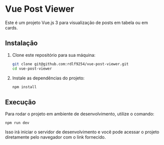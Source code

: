 # Vue Post Viewer

Este é um projeto Vue.js 3 para visualização de posts em tabela ou em cards.

## Instalação

1. Clone este repositório para sua máquina:

   ```bash
   git clone git@github.com:rdlf9254/vue-post-viewer.git
   cd vue-post-viewer

   ```

2. Instale as dependências do projeto:

   ```bash
   npm install
   ```

## Execução

Para rodar o projeto em ambiente de desenvolvimento, utilize o comando:

    npm run dev

Isso irá iniciar o servidor de desenvolvimento e você pode acessar o projeto diretamente pelo navegador com o link fornecido.
